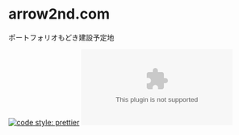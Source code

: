 # arrow2nd.com

ポートフォリオもどき建設予定地

[![code style: prettier](https://img.shields.io/badge/code_style-prettier-ff69b4.svg?style=flat)](https://github.com/prettier/prettier)
[![GitHub license](https://img.shields.io/github/license/arrow2nd/arrow2nd.com)](https://github.com/arrow2nd/arrow2nd.github.io/blob/main/LICENSE)
